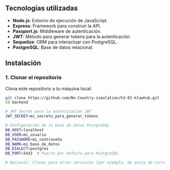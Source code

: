 ## Tecnologías utilizadas

- **Node.js**: Entorno de ejecución de JavaScript.
- **Express**: Framework para construir la API.
- **Passport.js**: Middleware de autenticación.
- **JWT**: Método para generar tokens para la autenticación.
- **Sequelize**: ORM para interactuar con PostgreSQL.
- **PostgreSQL**: Base de datos relacional.

## Instalación

### 1. Clonar el repositorio

Clona este repositorio a tu máquina local:

```bash
git clone https://github.com/No-Country-simulation/h3-01-klowhub.git
cd backend

# JWT Secret para la autenticación JWT
JWT_SECRET=mi_secreto_para_generar_tokens

# Configuración de la base de datos PostgreSQL
DB_HOST=localhost
DB_USER=mi_usuario
DB_PASSWORD=mi_contraseña
DB_NAME=mi_base_de_datos
DB_DIALECT=postgres
DB_PORT=5432  # Puerto por defecto para PostgreSQL

# Opcional: Claves para otros servicios (por ejemplo, de envío de correos, API de terceros, etc.)
